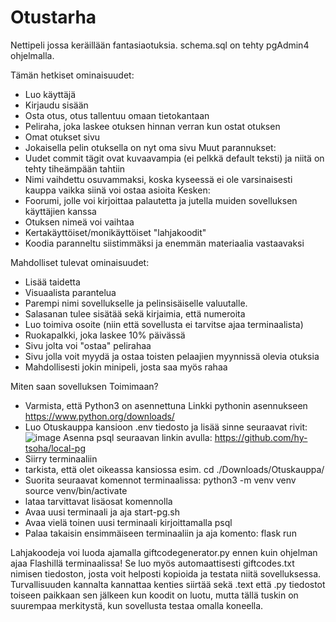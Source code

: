 # Otustarha
Nettipeli jossa keräillään fantasiaotuksia. schema.sql on tehty pgAdmin4 ohjelmalla. 

Tämän hetkiset ominaisuudet:
- Luo käyttäjä
- Kirjaudu sisään
- Osta otus, otus tallentuu omaan tietokantaan
- Peliraha, joka laskee otuksen hinnan verran kun ostat otuksen
-  Omat otukset sivu
-  Jokaisella pelin otuksella on nyt oma sivu
Muut parannukset:
- Uudet commit tägit ovat kuvaavampia (ei pelkkä default teksti) ja niitä on tehty tiheämpään tahtiin
- Nimi vaihdettu osuvammaksi, koska kyseessä ei ole varsinaisesti kauppa vaikka siinä voi ostaa asioita
Kesken:
- Foorumi, jolle voi kirjoittaa palautetta ja jutella muiden sovelluksen käyttäjien kanssa
- Otuksen nimeä voi vaihtaa
- Kertakäyttöiset/monikäyttöiset "lahjakoodit"
- Koodia paranneltu siistimmäksi ja enemmän materiaalia vastaavaksi
  
Mahdolliset tulevat ominaisuudet:
- Lisää taidetta
- Visuaalista parantelua
- Parempi nimi sovellukselle ja pelinsisäiselle valuutalle.
- Salasanan tulee sisätää sekä kirjaimia, että numeroita
- Luo toimiva osoite (niin että sovellusta ei tarvitse ajaa terminaalista)
- Ruokapalkki, joka laskee 10% päivässä
- Sivu jolta voi "ostaa" pelirahaa
- Sivu jolla voit myydä ja ostaa toisten pelaajien myynnissä olevia otuksia
- Mahdollisesti jokin minipeli, josta saa myös rahaa

Miten saan sovelluksen Toimimaan?

- Varmista, että Python3 on asennettuna
Linkki pythonin asennukseen https://www.python.org/downloads/
- Luo Otuskauppa kansioon .env tiedosto ja lisää sinne seuraavat rivit:
  ![image](https://github.com/Sampinen/Otuskauppa/assets/149503786/405b4c88-ed26-48b0-8b9b-897479c1a30c)
Asenna psql seuraavan linkin avulla: https://github.com/hy-tsoha/local-pg
- Siirry terminaaliin
- tarkista, että olet oikeassa kansiossa esim. cd ./Downloads/Otuskauppa/
- Suorita seuraavat komennot terminaalissa:
python3 -m venv venv
source venv/bin/activate
- lataa tarvittavat lisäosat komennolla 
- Avaa uusi terminaali ja aja start-pg.sh
- Avaa vielä toinen uusi terminaali kirjoittamalla psql
- Palaa takaisin ensimmäiseen terminaaliin ja aja komento: flask run

Lahjakoodeja voi luoda ajamalla giftcodegenerator.py ennen kuin ohjelman ajaa Flashillä terminaalissa! Se luo myös automaattisesti giftcodes.txt nimisen tiedoston, josta voit helposti kopioida ja testata niitä sovelluksessa. Turvallisuuden kannalta kannattaa kenties siirtää sekä .text että .py tiedostot toiseen paikkaan sen jälkeen kun koodit on luotu, mutta tällä tuskin on suurempaa merkitystä, kun sovellusta testaa omalla koneella.




